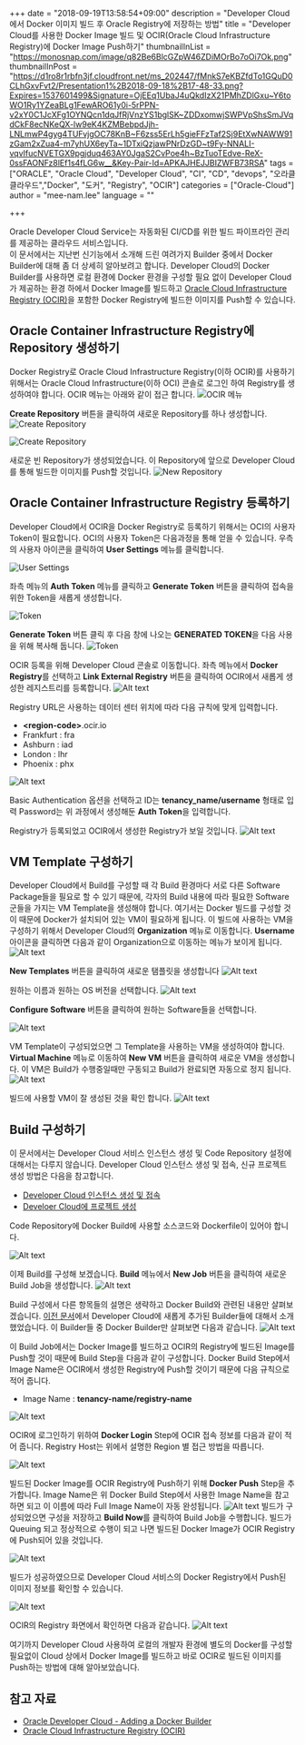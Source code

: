 +++
date = "2018-09-19T13:58:54+09:00"
description = "Developer Cloud에서 Docker 이미지 빌드 후 Oracle Registry에 저장하는 방법"
title = "Developer Cloud를 사용한 Docker Image 빌드 및 OCIR(Oracle Cloud Infrastructure Registry)에 Docker Image Push하기"
thumbnailInList = "https://monosnap.com/image/q82Be6BlcGZpW46ZDiMOrBo7oOi7Ok.png"
thumbnailInPost = "https://d1ro8r1rbfn3jf.cloudfront.net/ms_202447/fMnkS7eKBZfdTo1GQuD0CLhGxvFvt2/Presentation1%2B2018-09-18%2B17-48-33.png?Expires=1537601499&Signature=OjEEq1UbaJ4uQkdIzX21PMhZDlGxu~Y6toWO1Ry1YZeaBLg1FewARO61y0i-5rPPN-v2xY0C1JcXFg1OYNQcn1dqJfRjVnzYS1bglSK~ZDDxomwjSWPVpShsSmJVqdCkF8ecNKeQX-lw9eK4KZMBebpdJjh-LNLmwP4gyg4TUFvjgOC78KnB~F6zss5ErLh5gieFFzTaf2Sj9EtXwNAWW91zGam2xZua4-m7yhUX6eyTa~1DTxiQzjawPNrDzGD~t9Fy-NNALI-vqvIfucNVETGX9pgjduq463AY0JgaS2CvPoe4h~BzTuoTEdve-ReX-0ssFAONFz8lEf1s4fLG6w__&Key-Pair-Id=APKAJHEJJBIZWFB73RSA"
tags = ["ORACLE", "Oracle Cloud", "Developer Cloud", "CI", "CD", "devops", "오라클 클라우드","Docker", "도커", "Registry", "OCIR"]
categories = ["Oracle-Cloud"]
author = "mee-nam.lee"
language = ""  

+++

Oracle Developer Cloud Service는 자동화된 CI/CD를 위한 빌드 파이프라인 관리를 제공하는 클라우드 서비스입니다. <br/>
이 문서에서는 지난번 신기능에서 소개해 드린 여려가지 Builder 중에서 Docker Builder에 대해 좀 더 상세히 알아보려고 합니다. Developer Cloud의 Docker Builder를 사용하면 로컬 환경에 Docker 환경을 구성할 필요 없이 Developer Cloud가 제공하는 환경 하에서 Docker Image를 빌드하고 [Oracle Cloud Infrastructure Registry (OCIR)](https://cloud.oracle.com/containers/registry)을 포함한 Docker Registry에 빌드한 이미지를 Push할 수 있습니다.

## Oracle Container Infrastructure Registry에 Repository 생성하기
Docker Registry로 Oracle Cloud Infrastructure Registry(이하 OCIR)를 사용하기 위해서는 Oracle Cloud Infrastructure(이하 OCI) 콘솔로 로그인 하여 Registry를 생성하여야 합니다. OCIR 메뉴는 아래와 같이 접근 합니다.
![OCIR 메뉴](https://monosnap.com/image/QXRofQWho5YNEWtvedLmA4gh1oFnw0.png)

**Create Repository** 버튼을 클릭하여 새로운 Repository를 하나 생성합니다.
![Create Repository](https://monosnap.com/image/sT1IqQOYCSyQExMITE3jbO4BmjGPU2.png)

![Create Repository](https://monosnap.com/image/UUfBflIWQss148sSMR6hH2I4C0uXvr.png)

새로운 빈 Repository가 생성되었습니다. 이 Repository에 앞으로 Developer Cloud를 통해 빌드한 이미지를 Push할 것입니다.
![New Repository](https://monosnap.com/image/MwxCiOYAJGHoKaXQzMDYayVLTfC4VB.png)

## Oracle Container Infrastructure Registry 등록하기
Developer Cloud에서 OCIR을 Docker Registry로 등록하기 위해서는 OCI의 사용자 Token이 필요합니다.
OCI의 사용자 Token은 다음과정을 통해 얻을 수 있습니다. 우측의 사용자 아이콘을 클릭하여 **User Settings** 메뉴를 클릭합니다.

![User Settings](https://monosnap.com/image/V8NOylU0L7EV3R4IeK7uBtr1YSb4Rl.png)

좌측 메뉴의 **Auth Token** 메뉴를 클릭하고 **Generate Token** 버튼을 클릭하여 접속을 위한 Token을 새롭게 생성합니다. 

![Token](https://monosnap.com/image/23SA9JiV6UXPcjw12TP66V2HSOUi8m.png)

**Generate Token** 버튼 클릭 후 다음 창에 나오는 **GENERATED TOKEN**을 다음 사용을 위해 복사해 둡니다.
![Token](https://monosnap.com/image/8BweeZdXIFjobBF9ItsFMXr5iPNR5F.png)

OCIR 등록을 위해 Developer Cloud 콘솔로 이동합니다.
좌측 메뉴에서 **Docker Registry**를 선택하고 **Link External Registry** 버튼을 클릭하여 OCIR에서 새롭게 생성한 레지스트리를 등록합니다.
![Alt text](https://monosnap.com/image/mATKELea0932uoMpKTsR73FEzNbskb.png)

Registry URL은 사용하는 데이터 센터 위치에 따라 다음 규칙에 맞게 입력합니다.

* **\<region-code\>**.ocir.io 
* Frankfurt : fra
* Ashburn : iad
* London : lhr
* Phoenix : phx

![Alt text](https://monosnap.com/image/W1I5vephtZzF7WHW5Qsg4lVE0EbPYA.png)

Basic Authentication 옵션을 선택하고 ID는 **tenancy_name/username** 형태로 입력
Password는 위 과정에서 생성해둔 **Auth Token**을 입력합니다.

Registry가 등록되었고 OCIR에서 생성한 Registry가 보일 것입니다.
![Alt text](https://monosnap.com/image/y4G8i1saiZxoVLcXYqXNlGXrvN31d4.png)

## VM Template 구성하기
 Developer Cloud에서 Build를 구성할 때 각 Build 환경마다 서로 다른 Software Package들을 필요로 할 수 있기 때문에, 각자의 Build 내용에 따라 필요한 Software 군들을 가지는 VM Template을 생성해야 합니다.
 여기서는 Docker 빌드를 구성할 것이 때문에 Docker가 설치되어 있는 VM이 필요하게 됩니다. 이 빌드에 사용하는 VM을 구성하기 위해서 Developer Cloud의 **Organization** 메뉴로 이동합니다.
 **Username** 아이콘을 클릭하면 다음과 같이 Organization으로 이동하는 메뉴가 보이게 됩니다.
 ![Alt text](https://monosnap.com/image/0PNv2sHfMyLzjsFZWIbFI59U1BiBLG.png)

**New Templates** 버튼을 클릭하여 새로운 탬플릿을 생성합니다
 ![Alt text](https://monosnap.com/image/OeigMWNBzdqrKehaBu8uP8sU1Q5p2K.png)

원하는 이름과 원하는 OS 버전을 선택합니다.
![Alt text](https://monosnap.com/image/pgyAAEKKSLfmKMWkhgrDQNe0JH0nj8.png)

**Configure Software** 버튼을 클릭하여 원하는 Software들을 선택합니다.

![Alt text](https://monosnap.com/image/zZEaqReJ6csJEaYozKZwuT7MN7Lek0.png)

VM Template이 구성되었으면 그 Template을 사용하는 VM을 생성하여야 합니다.
**Virtual Machine** 메뉴로 이동하여 **New VM** 버튼을 클릭하여 새로운 VM을 생성합니다.
이 VM은 Build가 수행중일때만 구동되고 Build가 완료되면 자동으로 정지 됩니다.
![Alt text](https://monosnap.com/image/K5M3k2GqUkGVxfqYRcOkNZpciflc9R.png)

빌드에 사용할 VM이 잘 생성된 것을 확인 합니다.
![Alt text](https://monosnap.com/image/6qtnwUbcA1fdSssImnD1Jex7IiVHmS.png)


## Build 구성하기
이 문서에서는 Developer Cloud 서비스 인스턴스 생성 및 Code Repository 설정에 대해서는 다루지 않습니다.
Developer Cloud 인스턴스 생성 및 접속, 신규 프로젝트 생성 방법은 다음을 참고합니다.

- [Developer Cloud 인스턴스 생성 및 접속](https://docs.oracle.com/en/cloud/paas/developer-cloud/csdcs/accessing-oracle-developer-cloud-service.html#GUID-10C35594-34F6-4040-96AB-A2C8AA88C010)
- [Develoer Cloud에 프로젝트 생성](http://www.oracle.com/webfolder/technetwork/tutorials/obe/cloud/developer/get_started_project/get_started_project.html)

Code Repository에 Docker Build에 사용할 소스코드와 Dockerfile이 있어야 합니다.

![Alt text](https://monosnap.com/image/44fs5c4gwcg6LqLqREdJgCXNI7s7Qw.png)

이제 Build를 구성해 보겠습니다.
**Build** 메뉴에서 **New Job** 버튼을 클릭하여 새로운 Build Job을 생성합니다.
![Alt text](https://monosnap.com/image/tgIsDjvOMlu1RhxhuE0uk9g7iNt99M.png)

Build 구성에서 다른 항목들의 설명은 생략하고 Docker Build와 관련된 내용만 살펴보겠습니다. [이전 문서](http://www.oracloud.kr/post/devcs000/)에서 Developer Cloud에 새롭게 추가된 Builder들에 대해서 소개했었습니다.
이 Builder들 중 Docker Builder만 살펴보면 다음과 같습니다.
![Alt text](https://monosnap.com/image/kVwBAGnBPiWQajvnv3azHjDh1Flyno.png)

이 Build Job에서는 Docker Image를 빌드하고 OCIR의 Registry에 빌드된 Image를 Push할 것이 때문에 Build Step을 다음과 같이 구성합니다.
Docker Build Step에서 Image Name은 OCIR에서 생성한 Registry에 Push할 것이기 때문에 다음 규칙으로 적어 줍니다. 

* Image Name : **tenancy-name/registry-name**

![Alt text](https://monosnap.com/image/rvzZX3FeJFpl2ND7qUllBfwCwODpeY.png)

OCIR에 로그인하기 위하여 **Docker Login** Step에 OCIR 접속 정보를 다음과 같이 적어 줍니다. Registry Host는 위에서 설명한 Region 별 접근 방법을 따릅니다.

![Alt text](https://monosnap.com/image/hmFbP5yvDght6slm426wAKE4EXGZzU.png)

빌드된 Docker Image를 OCIR Registry에 Push하기 위해 **Docker Push** Step을 추가합니다. Image Name은 위 Docker Build Step에서 사용한 Image Name을 참고하면 되고 이 이름에 따라 Full Image Name이 자동 완성됩니다.
![Alt text](https://monosnap.com/image/PZKdFzHlpd4Rykk2zDlRqWHMvaiHUu.png)
빌드가 구성되었으면 구성을 저장하고 **Build Now**를 클릭하여 Build Job을 수행합니다. 
빌드가 Queuing 되고 정상적으로 수행이 되고 나면 빌드된 Docker Image가 OCIR Registry에 Push되어 있을 것입니다.

![Alt text](https://monosnap.com/image/nLxwGMVa3pdeTexlweAgCP692a68c2.png)

빌드가 성공하였으므로 Developer Cloud 서비스의 Docker Registry에서 Push된 이미지 정보를 확인할 수 있습니다. 

![Alt text](https://monosnap.com/image/VUfg3hwAXT3hrUoinMMxiTwiSfCc2C.png)

OCIR의 Registry 화면에서 확인하면 다음과 같습니다.
![Alt text](https://monosnap.com/image/zgagO00JaWhOgR3395wQ71hU7OTXrB.png)

여기까지 Developer Cloud 사용하여 로컬의 개발자 환경에 별도의 Docker를 구성할 필요없이 Cloud 상에서 Docker Image를 빌드하고 바로 OCIR로 빌드된 이미지를 Push하는 방법에 대해 알아보았습니다.

## 참고 자료
- [Oracle Developer Cloud - Adding a Docker Builder](https://docs.oracle.com/en/cloud/paas/developer-cloud/csdcs/managing-project-jobs-and-builds.html#GUID-A29C7055-6E8F-424D-B212-E0EE7E236991)
- [Oracle Cloud Infrastructure Registry (OCIR)](https://docs.cloud.oracle.com/iaas/Content/Registry/Concepts/registryoverview.htm?TocPath=Services|Registry|_____0)
